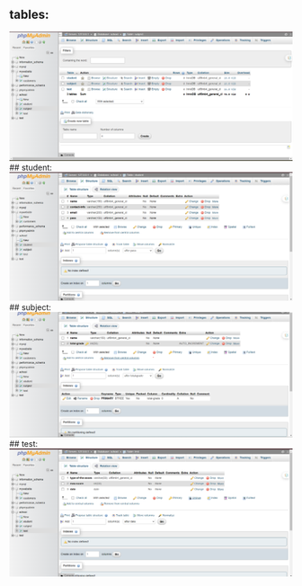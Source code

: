 ## tables:
<picture>
 <img alt="task9-1" src="./school-tables.png">
</picture>
## student:
<picture>
 <img alt="task9-2" src="./student-table.png">
</picture>
## subject:
<picture>
 <img alt="task9-3" src="./subject-table.png">
</picture>
## test:
<picture>
 <img alt="task9-4" src="./test-table.png">
</picture>

